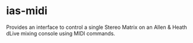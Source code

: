 # ias-midi
Provides an interface to control a single Stereo Matrix on an Allen &amp; Heath dLive mixing console using MIDI commands.
